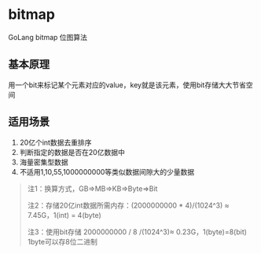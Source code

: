 # bitmap
GoLang bitmap 位图算法

## 基本原理
用一个bit来标记某个元素对应的value，key就是该元素，使用bit存储大大节省空间

## 适用场景
1. 20亿个int数据去重排序
2. 判断指定的数据是否在20亿数据中
3. 海量密集型数据
4. 不适用1,10,55,1000000000等类似数据间隙大的少量数据

> 注1：换算方式，GB=>MB=>KB=>Byte=>Bit
>
> 注2：存储20亿int数据所需内存：(2000000000 * 4)/(1024^3) ≈ 7.45G，1(int) = 4(byte)
>
> 注3：使用bit存储 2000000000 / 8 /(1024^3)≈ 0.23G，1(byte)=8(bit) 1byte可以存8位二进制
